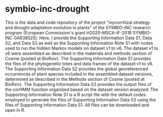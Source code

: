 # symbio-inc-drought
This is the data and code repository of the project "mycorrhizal strategy and drought adaptation evolution in plants" of the SYMBIO-INC research program (European Commission's grant H2020-MSCA-IF-2018 SYMBIO-INC GA838525). Here, I provide the Supporting Information Data S1, Data S2, and Data S3 as well as the Supporting Information Note S1 with codes used to run the hidden Markov models on dataset v1 to v6. The dataset v1 to v6 were assembled as described in the materials and methods section of Cosme (posted at BioRxiv). The Supporting Information Data S1 provides the files of the phylogenetic trees and data frames of the dataset v1 to v6. The Supporting Information Data S2 provides the global georeferenced occurrences of plant species included in the assembled dataset versions, determined as described in the Methods section of Cosme (posted at BioRxiv). The Supporting Information Data S3 provides the output files of the corHMM function organized based on the dataset version analyzed. The Supporting Information Note S1 is a R script file with the default codes employed to generate the files of Supporting Information Data S3 using the files of Supporting Information Data S1. All files can be downloaded and open in R.
